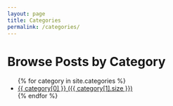 ```yaml
---
layout: page
title: Categories
permalink: /categories/
---
```


# Browse Posts by Category

<ul>
{% for category in site.categories %}
  <li>
    <a href="{{ site.baseurl }}/blogs/#{{ category[0] | slugify }}">{{ category[0] }} ({{ category[1].size }})</a>
  </li>
{% endfor %}
</ul>
